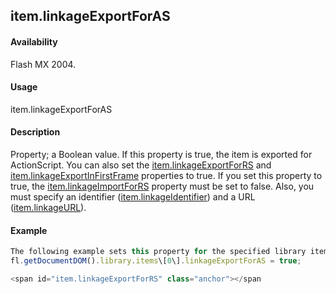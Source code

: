 ## item.linkageExportForAS

#### Availability

Flash MX 2004.

#### Usage

item.linkageExportForAS

#### Description

Property; a Boolean value. If this property is true, the item is exported for ActionScript. You can also set the
[item.linkageExportForRS](#!wielmic/developers-animatesdk-docs/test/Item_object/item8.md) and [item.linkageExportInFirstFrame](#!wielmic/developers-animatesdk-docs/test/Item_object/item9.md) properties to true.
If you set this property to true, the [item.linkageImportForRS](#!wielmic/developers-animatesdk-docs/test/Item_object/item11.md) property must be set to false. Also, you must specify an identifier ([item.linkageIdentifier](#!wielmic/developers-animatesdk-docs/test/Item_object/item10.md)) and a URL ([item.linkageURL](#!wielmic/developers-animatesdk-docs/test/Item_object/item12.md)).

#### Example

```javascript
The following example sets this property for the specified library item:
fl.getDocumentDOM().library.items\[0\].linkageExportForAS = true;

<span id="item.linkageExportForRS" class="anchor"></span
```